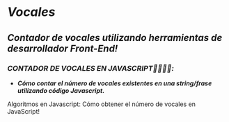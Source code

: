 # **_Vocales_**

## **_Contador de vocales utilizando herramientas de desarrollador Front-End!_**

### **_CONTADOR DE VOCALES EN JAVASCRIPT👨‍💻🎲💥:_**

- **_Cómo contar el número de vocales existentes en una string/frase utilizando código Javascript._**

Algoritmos en Javascript: Cómo obtener el número de vocales en JavaScript!
